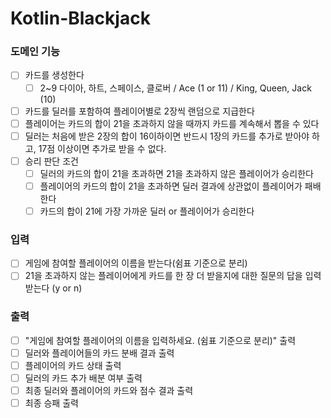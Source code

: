 # Kotlin-Blackjack
### 도메인 기능
- [ ] 카드를 생성한다
  - [ ] 2~9 다이아, 하트, 스페이스, 클로버 / Ace (1 or 11) / King, Queen, Jack (10)
- [ ] 카드를 딜러를 포함하여 플레이어별로 2장씩 랜덤으로 지급한다
- [ ] 플레이어는 카드의 합이 21을 초과하지 않을 때까지 카드를 계속해서 뽑을 수 있다
- [ ] 딜러는 처음에 받은 2장의 합이 16이하이면 반드시 1장의 카드를 추가로 받아야 하고, 17점 이상이면 추가로 받을 수 없다.
- [ ] 승리 판단 조건
  - [ ] 딜러의 카드의 합이 21을 초과하면 21을 초과하지 않은 플레이어가 승리한다
  - [ ] 플레이어의 카드의 합이 21을 초과하면 딜러 결과에 상관없이 플레이어가 패배한다
  - [ ] 카드의 합이 21에 가장 가까운 딜러 or 플레이어가 승리한다

### 입력
- [ ] 게임에 참여할 플레이어의 이름을 받는다(쉼표 기준으로 분리)
- [ ] 21을 초과하지 않는 플레이어에게 카드를 한 장 더 받을지에 대한 질문의 답을 입력받는다 (y or n)

### 출력
- [ ] "게임에 참여할 플레이어의 이름을 입력하세요. (쉼표 기준으로 분리)" 출력
- [ ] 딜러와 플레이어들의 카드 분배 결과 출력
- [ ] 플레이어의 카드 상태 출력
- [ ] 딜러의 카드 추가 배분 여부 출력
- [ ] 최종 딜러와 플레이어의 카드와 점수 결과 출력
- [ ] 최종 승패 출력
